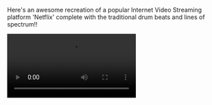 Here's an awesome recreation of a popular Internet Video Streaming platform 'Netflix' complete with the traditional drum beats and lines of spectrum!!

![Trail](img/Netflixtrial.mp4)
